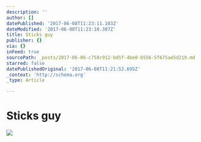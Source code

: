 ```yaml
---
description: ''
author: []
datePublished: '2017-06-08T11:23:11.103Z'
dateModified: '2017-06-08T11:23:10.387Z'
title: Sticks guy
publisher: {}
via: {}
inFeed: true
sourcePath: _posts/2017-06-06-c758c912-bd5f-4be0-b556-5f675ae5d219.md
starred: false
datePublishedOriginal: '2017-06-08T11:21:52.695Z'
_context: 'http://schema.org'
_type: Article

---
```

# Sticks guy
![](https://the-grid-user-content.s3-us-west-2.amazonaws.com/68e8740d-080d-4032-b332-da88a4c8c3df.jpg)